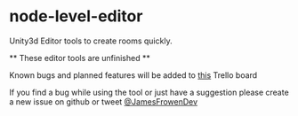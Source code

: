 # node-level-editor
Unity3d Editor tools to create rooms quickly.

** These editor tools are unfinished **

Known bugs and planned features will be added to [this](https://trello.com/b/juzrW6Ba/node-level-editor) Trello board


If you find a bug while using the tool or just have a suggestion please create a new issue on github or tweet [@JamesFrowenDev](https://twitter.com/JamesFrowenDev) 